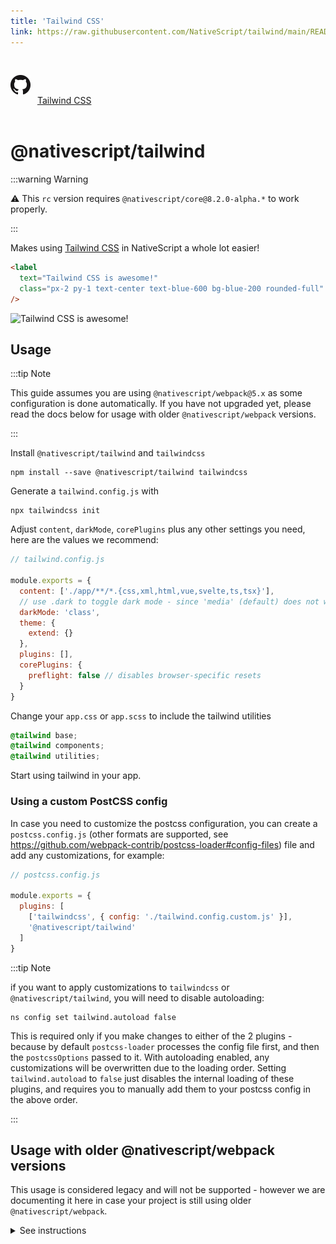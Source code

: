 ```yaml
---
title: 'Tailwind CSS'
link: https://raw.githubusercontent.com/NativeScript/tailwind/main/README.md
---
```


<div style="width: 100%; padding: 1.2em 0em">
	<img alt="github logo" src="../assets/images/github/GitHub-Mark-32px.png" style="display: inline; margin: 1em 0.5em 1em 0em">
	<a href="https://github.com/NativeScript/tailwind" target="_blank" noopener>Tailwind CSS</a>
</div>

# @nativescript/tailwind

:::warning Warning

:warning: This `rc` version requires `@nativescript/core@8.2.0-alpha.*` to work properly.

:::

Makes using [Tailwind CSS](https://tailwindcss.com/) in NativeScript a whole lot easier!

```html
<label
  text="Tailwind CSS is awesome!"
  class="px-2 py-1 text-center text-blue-600 bg-blue-200 rounded-full"
/>
```

![Tailwind CSS is awesome!](https://user-images.githubusercontent.com/879060/81098285-73e3ad80-8f09-11ea-8cfa-7e2ec2eebcde.png)

## Usage

:::tip Note

This guide assumes you are using `@nativescript/webpack@5.x` as some configuration is done automatically. If you have not upgraded yet, please read the docs below for usage with older `@nativescript/webpack` versions.

:::

Install `@nativescript/tailwind` and `tailwindcss`

```cli
npm install --save @nativescript/tailwind tailwindcss
```

Generate a `tailwind.config.js` with

```cli
npx tailwindcss init
```

Adjust `content`, `darkMode`, `corePlugins` plus any other settings you need, here are the values we recommend:

```js
// tailwind.config.js

module.exports = {
  content: ['./app/**/*.{css,xml,html,vue,svelte,ts,tsx}'],
  // use .dark to toggle dark mode - since 'media' (default) does not work in NativeScript
  darkMode: 'class',
  theme: {
    extend: {}
  },
  plugins: [],
  corePlugins: {
    preflight: false // disables browser-specific resets
  }
}
```

Change your `app.css` or `app.scss` to include the tailwind utilities

```css
@tailwind base;
@tailwind components;
@tailwind utilities;
```

Start using tailwind in your app.

### Using a custom PostCSS config

In case you need to customize the postcss configuration, you can create a `postcss.config.js` (other formats are supported, see https://github.com/webpack-contrib/postcss-loader#config-files) file and add any customizations, for example:

```js
// postcss.config.js

module.exports = {
  plugins: [
    ['tailwindcss', { config: './tailwind.config.custom.js' }],
    '@nativescript/tailwind'
  ]
}
```

:::tip Note

if you want to apply customizations to `tailwindcss` or `@nativescript/tailwind`, you will need to disable autoloading:

```cli
ns config set tailwind.autoload false
```

This is required only if you make changes to either of the 2 plugins - because by default `postcss-loader` processes the config file first, and then the `postcssOptions` passed to it. With autoloading enabled, any customizations will be overwritten due to the loading order. Setting `tailwind.autoload` to `false` just disables the internal loading of these plugins, and requires you to manually add them to your postcss config in the above order.

:::

## Usage with older @nativescript/webpack versions

This usage is considered legacy and will not be supported - however we are documenting it here in case your project is still using older `@nativescript/webpack`.

<details>

  <summary>See instructions</summary>

```cli
npm install --save-dev @nativescript/tailwind tailwindcss postcss postcss-loader
```

Create `postcss.config.js` with the following:

```js
module.exports = {
  plugins: [require('tailwindcss'), require('nativescript-tailwind')]
}
```

Generate a `tailwind.config.js` with

```cli
npx tailwindcss init
```

Adjust `content`, `darkMode`, `corePlugins` plus any other settings you need, here are the values we recommend:

```js
// tailwind.config.js

module.exports = {
  content: ['./app/**/*.{css,xml,html,vue,svelte,ts,tsx}'],
  // use .dark to toggle dark mode - since 'media' (default) does not work in NativeScript
  darkMode: 'class',
  theme: {
    extend: {}
  },
  plugins: [],
  corePlugins: {
    preflight: false // disables browser-specific resets
  }
}
```

Change your `app.css` or `app.scss` to include the tailwind utilities

```css
@tailwind base;
@tailwind components;
@tailwind utilities;
```

Update `webpack.config.js` to use PostCSS

Find the section of the config that defines the rules/loaders for different file types.
To quickly find this block - search for `rules: [`.

For every css/scss block, append the `postcss-loader` to the list of loaders, for example:

```diff
{
  test: /[\/|\\]app\.css$/,
  use: [
    'nativescript-dev-webpack/style-hot-loader',
    {
      loader: "nativescript-dev-webpack/css2json-loader",
      options: { useForImports: true }
    },
+   'postcss-loader',
  ],
}
```

**Make sure you append `postcss-loader` to all css/scss rules in the config.**

</details>
